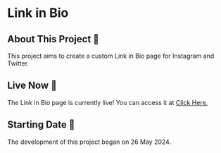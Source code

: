<h1>Link in Bio</h1>

<h2>About This Project 🚀</h2>
<p>This project aims to create a custom Link in Bio page for Instagram and Twitter.</p>

<h2>Live Now 🔗</h2>
<p>The Link in Bio page is currently live! You can access it at <a href="https://janitkapadiya.github.io/link-in-bio/">Click Here.</a></p>

<h2>Starting Date 📅</h2>
<p>The development of this project began on 26 May 2024.</p>